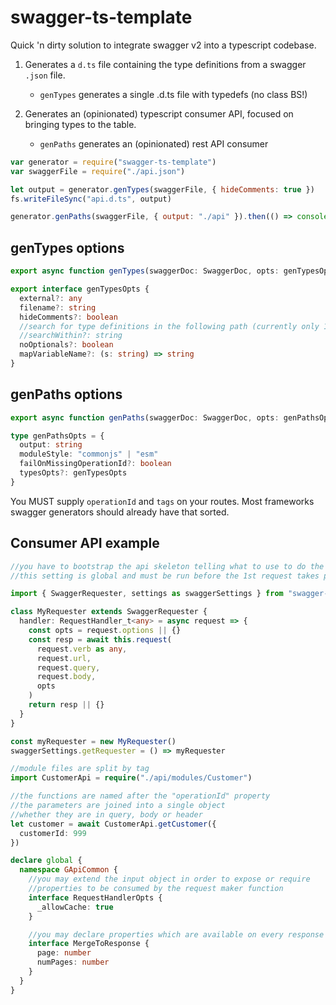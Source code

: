 # swagger-ts-template

Quick 'n dirty solution to integrate swagger v2 into a typescript codebase.

1. Generates a `d.ts` file containing the type definitions from
   a swagger `.json` file.

   - `genTypes` generates a single .d.ts file with typedefs (no class BS!)

2. Generates an (opinionated) typescript consumer API, focused on bringing
   types to the table.
   - `genPaths` generates an (opinionated) rest API consumer

```javascript
var generator = require("swagger-ts-template")
var swaggerFile = require("./api.json")

let output = generator.genTypes(swaggerFile, { hideComments: true })
fs.writeFileSync("api.d.ts", output)

generator.genPaths(swaggerFile, { output: "./api" }).then(() => console.log("okay"))
```

## genTypes options

```ts
export async function genTypes(swaggerDoc: SwaggerDoc, opts: genTypesOpts = {})

export interface genTypesOpts {
  external?: any
  filename?: string
  hideComments?: boolean
  //search for type definitions in the following path (currently only 1 item)
  //searchWithin?: string
  noOptionals?: boolean
  mapVariableName?: (s: string) => string
}
```

## genPaths options

```ts
export async function genPaths(swaggerDoc: SwaggerDoc, opts: genPathsOpts)

type genPathsOpts = {
  output: string
  moduleStyle: "commonjs" | "esm"
  failOnMissingOperationId?: boolean
  typesOpts?: genTypesOpts
}
```

You MUST supply `operationId` and `tags` on your routes. Most frameworks swagger generators
should already have that sorted.

## Consumer API example

```typescript
//you have to bootstrap the api skeleton telling what to use to do the requests
//this setting is global and must be run before the 1st request takes place

import { SwaggerRequester, settings as swaggerSettings } from "swagger-ts-template"

class MyRequester extends SwaggerRequester {
  handler: RequestHandler_t<any> = async request => {
    const opts = request.options || {}
    const resp = await this.request(
      request.verb as any,
      request.url,
      request.query,
      request.body,
      opts
    )
    return resp || {}
  }
}

const myRequester = new MyRequester()
swaggerSettings.getRequester = () => myRequester

//module files are split by tag
import CustomerApi = require("./api/modules/Customer")

//the functions are named after the "operationId" property
//the parameters are joined into a single object
//whether they are in query, body or header
let customer = await CustomerApi.getCustomer({
  customerId: 999
})

declare global {
  namespace GApiCommon {
    //you may extend the input object in order to expose or require
    //properties to be consumed by the request maker function
    interface RequestHandlerOpts {
      _allowCache: true
    }

    //you may declare properties which are available on every response
    interface MergeToResponse {
      page: number
      numPages: number
    }
  }
}
```
